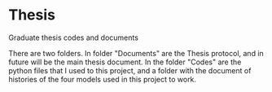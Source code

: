 # Thesis
Graduate thesis codes and documents

There are two folders. In folder "Documents" are the Thesis protocol, and in future will be the main thesis document. In the folder "Codes" are the python files that I used to this project, and a folder with the document of histories of the four models used in this project to work.
